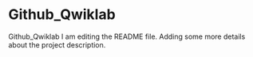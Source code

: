 # Github_Qwiklab
Github_Qwiklab
I am editing the README file. Adding some more details about the project description.
